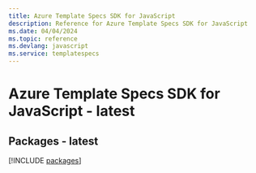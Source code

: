 ```yaml
---
title: Azure Template Specs SDK for JavaScript
description: Reference for Azure Template Specs SDK for JavaScript
ms.date: 04/04/2024
ms.topic: reference
ms.devlang: javascript
ms.service: templatespecs
---
```

# Azure Template Specs SDK for JavaScript - latest
## Packages - latest
[!INCLUDE [packages](template-specs-index.md)]